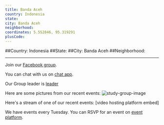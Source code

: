 ```yaml
---
title: Banda Aceh
country: Indonesia
state: 
city: Banda Aceh
neighborhood: 
coordinates: 5.552846, 95.319291
plusCode:
---
```


##Country: Indonesia
##State: 
##City: Banda Aceh
##Neighborhood: 
*****
Join our [Facebook group](https://www.facebook.com/groups/free.code.camp.banda.aceh).

You can chat with us on [chat app]().

Our Group leader is [leader]()

Here are some pictures from our recent events:
![study-group-image]()

Here's a stream of one of our recent events:
[video hosting platform embed]

We have events every Tuesday. You can RSVP for an event on [event platform]().
